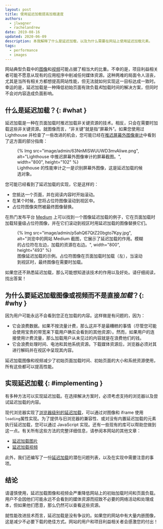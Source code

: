 ```yaml
---
layout: post
title: 使用延迟加载提高加载速度
authors:
  - jlwagner
  - rachelandrew
date: 2019-08-16
updated: 2020-06-09
description: 本我解释了什么是延迟加载，以及为什么需要在网站上使用延迟加载元素。
tags:
  - performance
  - images
---
```


网站典型负载中的[图像](http://beta.httparchive.org/reports/state-of-images?start=earliest&end=latest)和[视频](http://beta.httparchive.org/reports/page-weight#bytesVideo)可能占据了相当大的比重。不幸的是，项目利益相关者可能不愿意从现有的应用程序中削减任何媒体资源。这种两难的局面令人沮丧，尤其是当所有相关方都想提高网站性能，但无法就如何实现这一目标达成一致时。幸运的是，延迟加载是一种降低初始页面有效负载*和*加载时间的解决方案，但同时不会对内容造成负面影响。

## 什么是延迟加载？{: #what }

延迟加载是一种在页面加载时推迟加载非关键资源的技术。相反，只会在需要时加载这些非关键资源。就图像而言，“非关键”就是指“屏幕外”。如果您使用过 Lighthouse 并检查了一些改进的机会，您可能已经在[推迟屏幕外图像审计](/offscreen-images/)中看到了这方面的部分指南：

<figure>{% Img src="image/admin/63NnMISWUUWD3mvAliwe.png", alt="Lighthouse 中推迟屏幕外图像审计的屏幕截图。", width="800", height="102" %}<figcaption> Lighthouse 的性能审计之一是识别屏幕外图像，这是延迟加载的候选对象。</figcaption></figure>

您可能已经看到了延迟加载的实现，它是这样的：

- 您抵达一个页面，并在阅读内容时开始滚动。
- 在某个时候，您将占位符图像滚动到视区中。
- 占位符图像突然被最终图像替换。

在热门发布平台 [Medium](https://medium.com/) 上可以找到一个图像延迟加载的例子，它在页面加载时加载轻量级占位符图像，并在它们滚动到视区时用延迟加载的图像替换它们。

<figure>{% Img src="image/admin/p5ahQ67QtZ20bgto7Kpy.jpg", alt="浏览中的网站 Medium 截图，它展示了延迟加载的作用。模糊的占位符在左边，加载的资源在右边。", width="800", height="493" %}<figcaption>图像延迟加载的示例。占位符图像在页面加载时加载（左），当滚动到视区时，最终图像在需要时加载。</figcaption></figure>

如果您还不熟悉延迟加载，那么可能想知道该技术的作用以及好处。请仔细阅读，找出答案！

## 为什么要延迟加载图像或视频而不是直接*加载*？{: #why }

因为用户可能永远不会看到您正在加载的内容。这样做是有问题的，因为：

- 它会浪费数据。如果不按流量计费，那么这并不是最糟糕的事情（尽管您可能会使用宝贵的带宽来下载用户确实会看到的其他资源）。然而，如果用户的连接使用计费流量，那么加载用户从未见过的内容就是在浪费他们的钱。
- 它会浪费处理时间、电池和其他系统资源。下载媒体资源后，浏览器必须对其进行解码并在视区中呈现其内容。

延迟加载图像和视频减少了初始页面加载时间、初始页面的大小和系统资源使用，所有这些都可以提高性能。

## 实现延迟加载 {: #implementing }

有多种方法可以实现延迟加载。在选择解决方案时，必须考虑支持的浏览器以及尝试延迟加载的内容。

现代浏览器实现了[浏览器级别的延迟加载](/browser-level-image-lazy-loading/)，可以通过对图像和 iframe 使用`loading`属性实现。为了提供与旧浏览器的兼容性、或对没有内置延迟加载的元素执行延迟加载，您可以通过 JavaScript 实现。还有一些现有的库可以帮助您做到这一点。有关所有这些方法的完整详细信息，请参阅本网站的其他文章：

- [延迟加载图片](/lazy-loading-images/)
- [延迟加载视频](/lazy-loading-video/)

此外，我们还编写了一份[延迟加载](/lazy-loading-best-practices)的潜在问题列表，以及在实现中需要注意的事项。

## 结论

请谨慎使用，延迟加载图像和视频会严重降低网站上的初始加载时间和页面负载。用户不会因他们可能永远不会看到的媒体资源而招致不必要的网络活动和处理成本，但如果他们愿意，那么仍然可以查看这些资源。

就性能改进技术而言，延迟加载是没有争议的。如果您的网站中有大量内嵌图像，这是减少不必要下载的绝佳方式。网站的用户和项目利益相关者会感激您的付出！
